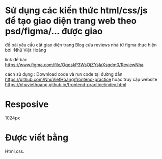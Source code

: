 # Sử dụng các kiến thức html/css/js để tạo giao diện trang web theo psd/figma/... được giao
đề bài yêu cầu cắt giao diện trang Blog cửa reviews nhà từ figma thực hiện bởi :Nhữ Việt Hoàng

link đề bài: https://www.figma.com/file/OqoskP3WsOjZYsIaXsqdm0/ReviewNha

cách sử dụng :
Download code và run code tại đường dẫn https://github.com/NhuVietHoang/frontend-practice hoặc truy cập website https://nhuviethoang.github.io/frontend-practice/index.html

# Resposive
1024px

# Được viết bằng
Html,css.
